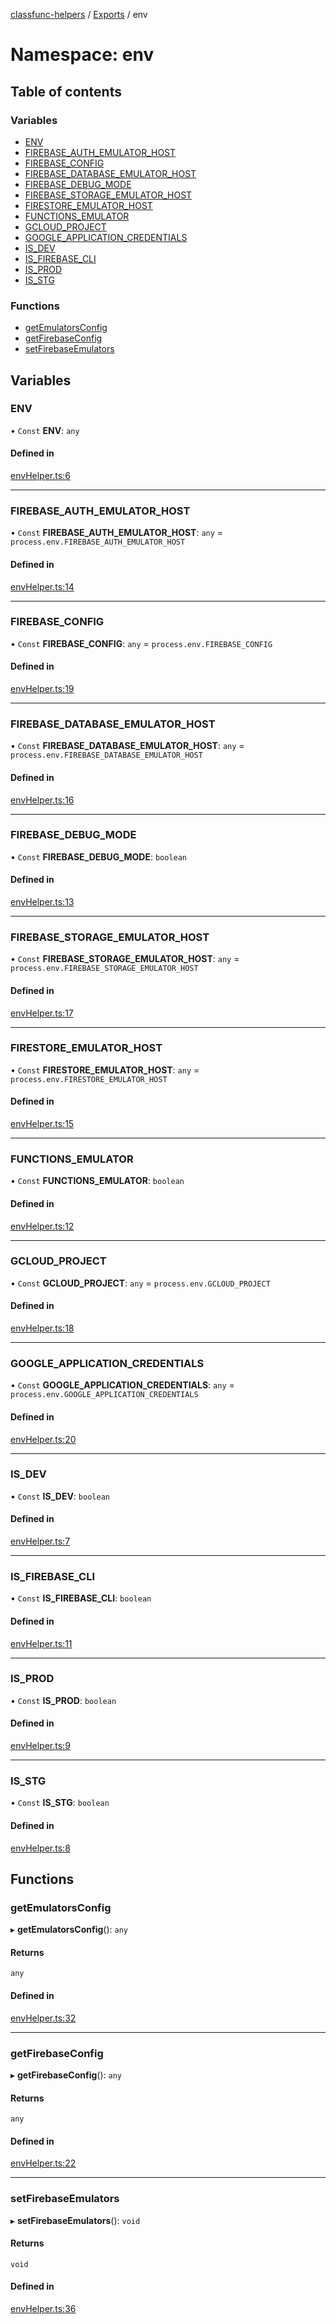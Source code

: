[classfunc-helpers](../README.md) / [Exports](../modules.md) / env

# Namespace: env

## Table of contents

### Variables

- [ENV](env.md#env)
- [FIREBASE\_AUTH\_EMULATOR\_HOST](env.md#firebase_auth_emulator_host)
- [FIREBASE\_CONFIG](env.md#firebase_config)
- [FIREBASE\_DATABASE\_EMULATOR\_HOST](env.md#firebase_database_emulator_host)
- [FIREBASE\_DEBUG\_MODE](env.md#firebase_debug_mode)
- [FIREBASE\_STORAGE\_EMULATOR\_HOST](env.md#firebase_storage_emulator_host)
- [FIRESTORE\_EMULATOR\_HOST](env.md#firestore_emulator_host)
- [FUNCTIONS\_EMULATOR](env.md#functions_emulator)
- [GCLOUD\_PROJECT](env.md#gcloud_project)
- [GOOGLE\_APPLICATION\_CREDENTIALS](env.md#google_application_credentials)
- [IS\_DEV](env.md#is_dev)
- [IS\_FIREBASE\_CLI](env.md#is_firebase_cli)
- [IS\_PROD](env.md#is_prod)
- [IS\_STG](env.md#is_stg)

### Functions

- [getEmulatorsConfig](env.md#getemulatorsconfig)
- [getFirebaseConfig](env.md#getfirebaseconfig)
- [setFirebaseEmulators](env.md#setfirebaseemulators)

## Variables

### ENV

• `Const` **ENV**: `any`

#### Defined in

[envHelper.ts:6](https://github.com/ClassFunc/classfunc-helpers/blob/32fac51/src/envHelper.ts#L6)

___

### FIREBASE\_AUTH\_EMULATOR\_HOST

• `Const` **FIREBASE\_AUTH\_EMULATOR\_HOST**: `any` = `process.env.FIREBASE_AUTH_EMULATOR_HOST`

#### Defined in

[envHelper.ts:14](https://github.com/ClassFunc/classfunc-helpers/blob/32fac51/src/envHelper.ts#L14)

___

### FIREBASE\_CONFIG

• `Const` **FIREBASE\_CONFIG**: `any` = `process.env.FIREBASE_CONFIG`

#### Defined in

[envHelper.ts:19](https://github.com/ClassFunc/classfunc-helpers/blob/32fac51/src/envHelper.ts#L19)

___

### FIREBASE\_DATABASE\_EMULATOR\_HOST

• `Const` **FIREBASE\_DATABASE\_EMULATOR\_HOST**: `any` = `process.env.FIREBASE_DATABASE_EMULATOR_HOST`

#### Defined in

[envHelper.ts:16](https://github.com/ClassFunc/classfunc-helpers/blob/32fac51/src/envHelper.ts#L16)

___

### FIREBASE\_DEBUG\_MODE

• `Const` **FIREBASE\_DEBUG\_MODE**: `boolean`

#### Defined in

[envHelper.ts:13](https://github.com/ClassFunc/classfunc-helpers/blob/32fac51/src/envHelper.ts#L13)

___

### FIREBASE\_STORAGE\_EMULATOR\_HOST

• `Const` **FIREBASE\_STORAGE\_EMULATOR\_HOST**: `any` = `process.env.FIREBASE_STORAGE_EMULATOR_HOST`

#### Defined in

[envHelper.ts:17](https://github.com/ClassFunc/classfunc-helpers/blob/32fac51/src/envHelper.ts#L17)

___

### FIRESTORE\_EMULATOR\_HOST

• `Const` **FIRESTORE\_EMULATOR\_HOST**: `any` = `process.env.FIRESTORE_EMULATOR_HOST`

#### Defined in

[envHelper.ts:15](https://github.com/ClassFunc/classfunc-helpers/blob/32fac51/src/envHelper.ts#L15)

___

### FUNCTIONS\_EMULATOR

• `Const` **FUNCTIONS\_EMULATOR**: `boolean`

#### Defined in

[envHelper.ts:12](https://github.com/ClassFunc/classfunc-helpers/blob/32fac51/src/envHelper.ts#L12)

___

### GCLOUD\_PROJECT

• `Const` **GCLOUD\_PROJECT**: `any` = `process.env.GCLOUD_PROJECT`

#### Defined in

[envHelper.ts:18](https://github.com/ClassFunc/classfunc-helpers/blob/32fac51/src/envHelper.ts#L18)

___

### GOOGLE\_APPLICATION\_CREDENTIALS

• `Const` **GOOGLE\_APPLICATION\_CREDENTIALS**: `any` = `process.env.GOOGLE_APPLICATION_CREDENTIALS`

#### Defined in

[envHelper.ts:20](https://github.com/ClassFunc/classfunc-helpers/blob/32fac51/src/envHelper.ts#L20)

___

### IS\_DEV

• `Const` **IS\_DEV**: `boolean`

#### Defined in

[envHelper.ts:7](https://github.com/ClassFunc/classfunc-helpers/blob/32fac51/src/envHelper.ts#L7)

___

### IS\_FIREBASE\_CLI

• `Const` **IS\_FIREBASE\_CLI**: `boolean`

#### Defined in

[envHelper.ts:11](https://github.com/ClassFunc/classfunc-helpers/blob/32fac51/src/envHelper.ts#L11)

___

### IS\_PROD

• `Const` **IS\_PROD**: `boolean`

#### Defined in

[envHelper.ts:9](https://github.com/ClassFunc/classfunc-helpers/blob/32fac51/src/envHelper.ts#L9)

___

### IS\_STG

• `Const` **IS\_STG**: `boolean`

#### Defined in

[envHelper.ts:8](https://github.com/ClassFunc/classfunc-helpers/blob/32fac51/src/envHelper.ts#L8)

## Functions

### getEmulatorsConfig

▸ **getEmulatorsConfig**(): `any`

#### Returns

`any`

#### Defined in

[envHelper.ts:32](https://github.com/ClassFunc/classfunc-helpers/blob/32fac51/src/envHelper.ts#L32)

___

### getFirebaseConfig

▸ **getFirebaseConfig**(): `any`

#### Returns

`any`

#### Defined in

[envHelper.ts:22](https://github.com/ClassFunc/classfunc-helpers/blob/32fac51/src/envHelper.ts#L22)

___

### setFirebaseEmulators

▸ **setFirebaseEmulators**(): `void`

#### Returns

`void`

#### Defined in

[envHelper.ts:36](https://github.com/ClassFunc/classfunc-helpers/blob/32fac51/src/envHelper.ts#L36)
